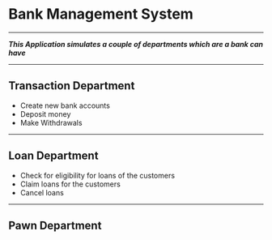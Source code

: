 
# Bank Management System
 ___

__*This Application simulates a couple of departments which are a bank can have*__

---
## Transaction Department
  - Create new bank accounts  
  - Deposit money  
  - Make Withdrawals  
---
## Loan Department
  - Check for eligibility for loans of the customers
  - Claim loans for the customers
  - Cancel loans
---

## Pawn Department
 
 